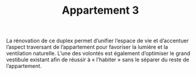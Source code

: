 ﻿---
publishdate: 2019-10-13
title: "Appartement 3"
description: "Appartement 3"
location: "Strasbourg (67)"
client: "Privée"
builder: ["Aurélien SUCHET Architecte"]
period: "2019"
surface: "176 m²"
cost: "-"
images: [
'small/appartement3/3RLGS_ESQ_Vue_int.jpg',
'small/appartement3/Axo_filaire_insta2_190930.jpg',
'small/appartement3/Axo_filaire_nh_191015.jpg',
]
---

La rénovation de ce duplex permet d’unifier l’espace de vie et d’accentuer l’aspect traversant de l’appartement pour favoriser la lumière et la ventilation naturelle. L’une des volontés est également d’optimiser le grand vestibule existant afin de réussir à « l’habiter » sans le séparer du reste de l’appartement.

